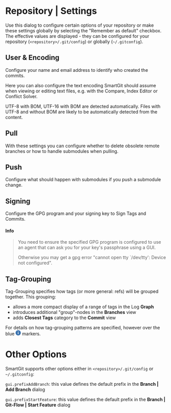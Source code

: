 # Repository \| Settings

Use this dialog to configure certain options of your repository or make
these settings globally by selecting the "Remember as default" checkbox.
The effective values are displayed - they can be configured for your
repository (`<repository>/.git/config`) or globally (`~/.gitconfig`).

## User & Encoding

Configure your name and email address to identify who created the
commits.

Here you can also configure the text encoding SmartGit should assume
when viewing or editing text files, e.g. with the Compare, Index Editor
or Conflict Solver.

UTF-8 with BOM, UTF-16 with BOM are detected automatically. Files with
UTF-8 and without BOM are likely to be automatically detected from the
content.

## Pull

With these settings you can configure whether to delete obsolete remote
branches or how to handle submodules when pulling.

## Push

Configure what should happen with submodules if you push a submodule
change.

## Signing

Configure the GPG program and your signing key to Sign Tags and Commits.


#### Info
> You need to ensure the specified GPG program is configured to use an
> agent that can ask you for your key's passphrase using a GUI.
> 
> Otherwise you may get a gpg error "cannot open tty \`/dev/tty': Device
> not configured".



## Tag-Grouping

Tag-Grouping specifies how tags (or more general: refs) will be grouped
together. This grouping:

-   allows a more compact display of a range of tags in the Log
    **Graph**
-   introduces additional "group"-nodes in the **Branches** view
-   adds **Closest Tags** category to the **Commit** view

For details on how tag-grouping patterns are specified, however over the
blue
![](images/icons/emoticons/information.png)
markers.

# Other Options

SmartGit supports other options either in `<repository>/.git/config` or
`~/.gitconfig`:

`gui.prefixAddBranch`: this value defines the default prefix in the
**Branch \| Add Branch** dialog

`gui.prefixStartFeature`: this value defines the default prefix in the
**Branch \| Git-Flow \| Start Feature** dialog
